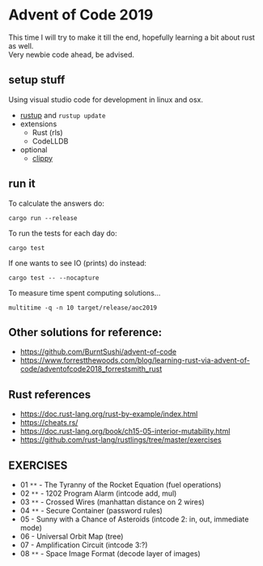 # Advent of Code 2019

This time I will try to make it till the end, hopefully learning a bit about rust as well.  
Very newbie code ahead, be advised.

## setup stuff

Using visual studio code for development in linux and osx.

- [rustup](https://rustup.rs/) and `rustup update`
- extensions
  - Rust (rls)
  - CodeLLDB
- optional
  - [clippy](https://github.com/rust-lang/rust-clippy)

## run it

To calculate the answers do:

    cargo run --release

To run the tests for each day do:

    cargo test

If one wants to see IO (prints) do instead:

    cargo test -- --nocapture

To measure time spent computing solutions...

    multitime -q -n 10 target/release/aoc2019

## Other solutions for reference:

- <https://github.com/BurntSushi/advent-of-code>
- <https://www.forrestthewoods.com/blog/learning-rust-via-advent-of-code/adventofcode2018_forrestsmith_rust>

## Rust references

- <https://doc.rust-lang.org/rust-by-example/index.html>
- <https://cheats.rs/>
- <https://doc.rust-lang.org/book/ch15-05-interior-mutability.html>
- <https://github.com/rust-lang/rustlings/tree/master/exercises>

## EXERCISES

- 01 `**` - The Tyranny of the Rocket Equation (fuel operations)
- 02 `**` - 1202 Program Alarm (intcode add, mul)
- 03 `**` - Crossed Wires (manhattan distance on 2 wires)
- 04 `**` - Secure Container (password rules)
- 05 - Sunny with a Chance of Asteroids (intcode 2: in, out, immediate mode)
- 06 - Universal Orbit Map (tree)
- 07 - Amplification Circuit (intcode 3:?)
- 08 `**` - Space Image Format (decode layer of images)
